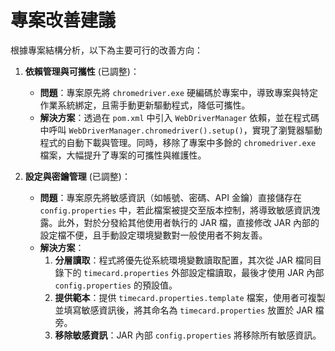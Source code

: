 # 專案改善建議

根據專案結構分析，以下為主要可行的改善方向：

1.  **依賴管理與可攜性** (已調整)：
    *   **問題**：專案原先將 `chromedriver.exe` 硬編碼於專案中，導致專案與特定作業系統綁定，且需手動更新驅動程式，降低可攜性。
    *   **解決方案**：透過在 `pom.xml` 中引入 `WebDriverManager` 依賴，並在程式碼中呼叫 `WebDriverManager.chromedriver().setup()`，實現了瀏覽器驅動程式的自動下載與管理。同時，移除了專案中多餘的 `chromedriver.exe` 檔案，大幅提升了專案的可攜性與維護性。

2.  **設定與密鑰管理** (已調整)：
    *   **問題**：專案原先將敏感資訊（如帳號、密碼、API 金鑰）直接儲存在 `config.properties` 中，若此檔案被提交至版本控制，將導致敏感資訊洩露。此外，對於分發給其他使用者執行的 JAR 檔，直接修改 JAR 內部的設定檔不便，且手動設定環境變數對一般使用者不夠友善。
    *   **解決方案**：
        1.  **分層讀取**：程式將優先從系統環境變數讀取配置，其次從 JAR 檔同目錄下的 `timecard.properties` 外部設定檔讀取，最後才使用 JAR 內部 `config.properties` 的預設值。
        2.  **提供範本**：提供 `timecard.properties.template` 檔案，使用者可複製並填寫敏感資訊後，將其命名為 `timecard.properties` 放置於 JAR 檔旁。
        3.  **移除敏感資訊**：JAR 內部 `config.properties` 將移除所有敏感資訊。

